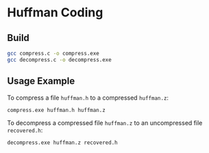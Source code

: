 # Huffman Coding


## Build

```sh
gcc compress.c -o compress.exe
gcc decompress.c -o decompress.exe
```

## Usage Example

To compress a file `huffman.h` to a compressed `huffman.z`:
```sh
compress.exe huffman.h huffman.z
```
To decompress a compressed file `huffman.z` to an uncompressed file `recovered.h`:
```sh
decompress.exe huffman.z recovered.h
```
